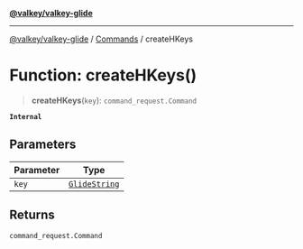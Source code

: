 [**@valkey/valkey-glide**](../../README.md)

***

[@valkey/valkey-glide](../../modules.md) / [Commands](../README.md) / createHKeys

# Function: createHKeys()

> **createHKeys**(`key`): `command_request.Command`

**`Internal`**

## Parameters

| Parameter | Type |
| ------ | ------ |
| `key` | [`GlideString`](../../BaseClient/type-aliases/GlideString.md) |

## Returns

`command_request.Command`
